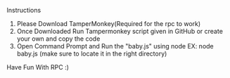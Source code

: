 Instructions

1. Please Download TamperMonkey(Required for the rpc to work)
2. Once Downloaded Run Tampermonkey script given in GitHub or create your own and copy the code
3. Open Command Prompt and Run the "baby.js" using node 
    EX: node baby.js (make sure to locate it in the right directory)


Have Fun With RPC 
:)
